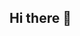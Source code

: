 ## Hi there 👋

<!--
**harsinghh8/harsinghh8** is a ✨ _special_ ✨ repository because its `README.md` (this file) appears on your GitHub profile.

# Hi there! 👋 I'm [Harmeek Singh Saini]

🔍 Data Analyst & Data Scientist | 📊 Power BI, Tableau, Excel | 💻 Python, R, SQL | 🌐 AWS | 🤖 Machine Learning & AI Enthusiast

Welcome to my GitHub profile! I’m passionate about turning data into insights and leveraging advanced techniques in Machine Learning and Deep Learning to solve complex problems.

## 🔧 Technical Skills

### Data Analytics:
- Microsoft Excel (Advanced Excel)
- Power BI (Data Visualization, Dashboard Creation)
- Tableau (Visual Analytics, Reporting)
- MySQL (Database Management, Queries)
  
### Data Science:
- Python (Pandas, NumPy, Matplotlib, Seaborn, Scikit-learn)
- R (Data Wrangling, Visualization, Statistical Analysis)
- Statistics (Descriptive, Inferential, Probability Theory)

### Machine Learning & AI:
- Supervised Learning (Linear Regression, Decision Trees, Random Forest, SVM)
- Unsupervised Learning (K-Means Clustering, PCA)
- Deep Learning (Neural Networks, TensorFlow, Keras)
- Natural Language Processing (NLP)
  
### Cloud Computing:
- Amazon Web Services (AWS) (S3, EC2, Lambda)

## 🚀 What I Do

I help businesses and organizations make data-driven decisions by:
- Performing data analysis and generating insights through data visualization tools.
- Building predictive models and deploying machine learning algorithms.
- Analyzing and interpreting complex datasets to uncover patterns and trends.
- Utilizing advanced statistical techniques and programming for automation and analysis.

## 💼 Projects

Feel free to check out my repositories for projects related to:
- Data Analysis & Visualization using Power BI, Tableau, and Python.
- Machine Learning Algorithms in Python and R.
- SQL Queries and Database Management with MySQL.
  
## 🌟 Let's Connect

- Email: [harsinghh8@gmail.com]
- LinkedIn: []

